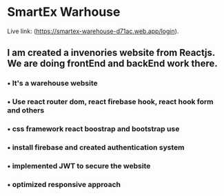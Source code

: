 # SmartEx Warhouse

Live link: (https://smartex-warehouse-d71ac.web.app/login).

## I am created a invenories website from Reactjs. We are doing frontEnd and backEnd work there.


### • It's a warehouse website
### • Use react router dom, react firebase hook, react hook form and others
### • css framework react boostrap and bootstrap use
### • install firebase and created authentication system
### • implemented JWT to secure the website
### • optimized responsive approach
